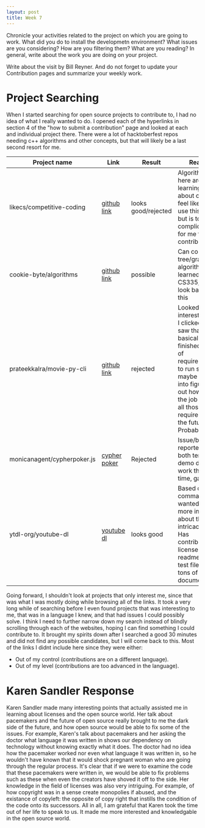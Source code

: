 ```yaml
---
layout: post
title: Week 7
---
```


Chronicle your activities related to the project on which you are going to work. What did you do to install the developmetn environment? What issues are you considering? How are you filtering them? What are you reading? In general, write about the work you are doing on your project.

Write about the visit by Bill Reyner. And do not forget to update your Contribution pages and summarize your weekly work.





# Project Searching  
When I started searching for open source projects to contribute to, I had no idea of what I really wanted to do. I opened each of the hyperlinks in section 4 of the "how to submit a contribution" page and looked at each and individual project there. There were a lot of hacktoberfest repos needing c++ algorithms and other concepts, but that will likely be a last second resort for me.  

| Project name | Link | Result  | Reason  |
|---|---|---|---|
| likecs/competitive-coding  | [github link](https://github.com/likecs/Competitive-Coding)  | looks good/rejected  | Algorithms here are for learning more about coding, I feel like I would use this myself, but is too complicated for me to contribute to.  |
| cookie-byte/algorithms  |  [github link](https://github.com/cookie-byte/algorithms) |  possible | Can contribute tree/graph algorithms learned in CS335, will look back at this|
| prateekkalra/movie-py-cli  |  [github link](https://github.com/prateekkalra/movie-py-cli)  | rejected  | Looked interesting until I clicked it and saw that it was basically finished. Tons of requirements to run script, maybe will look into figuring out how to do the job without all those requirements in the future. Probably not. |
|  monicanagent/cypherpoker.js | [cypher poker](https://github.com/monicanagent/cypherpoker.js) | Rejected | Issue/bug reporter are both templates, demo didn't work the first time, gambling.|
| ytdl-org/youtube-dl | [youtube dl](https://github.com/ytdl-org/youtube-dl) | looks good | Based off command line, wanted to learn more in depth about the intricacies of it. Has contributions, license, readme, setup, test files, and tons of documentation. |

Going forward, I shouldn't look at projects that only interest me, since that was what I was mostly doing while browsing all of the links. It took a very long while of searching before I even found projects that was interesting to me, that was in a language I knew, and that had issues I could possibly solve. I think I need to further narrow down my search instead of blindly scrolling through each of the websites, hoping I can find something I could contribute to. It brought my spirits down after I searched a good 30 minutes and did not find any possible candidates, but I will come back to this. 
Most of the links I didnt include here since they were either: 
* Out of my control (contributions are on a different language).
* Out of my level (contributions are too advanced in the language).  

# Karen Sandler Response  
Karen Sandler made many interesting points that actually assisted me in learning about licenses and the open source world. Her talk about pacemakers and the future of open source really brought to me the dark side of the future, and how open source would be able to fix some of the issues. For example, Karen's talk about pacemakers and her asking the doctor what language it was written in shows our dependency on technology without knowing exactly what it does. The doctor had no idea how the pacemaker worked nor even what language it was written in, so he wouldn't have known that it would shock pregnant woman who are going through the regular process. It's clear that if we were to examine the code that these pacemakers were written in, we would be able to fix problems such as these when even the creators have shoved it off to the side. Her knowledge in the field of licenses was also very intriguing. For example, of how copyright was in a sense create monopolies if abused, and the existance of copyleft: the opposite of copy right that instills the condition of the code onto its successors. All in all, I am grateful that Karen took the time out of her life to speak to us. It made me more interested and knowledgable in the open source world. 
